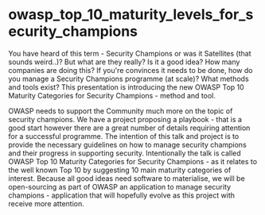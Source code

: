 # owasp_top_10_maturity_levels_for_security_champions

You have heard of this term - Security Champions or was it Satellites (that sounds weird..)? But what are they really? Is it a good idea? How many companies are doing this? If you're convinces it needs to be done, how do you manage a Security Champions programme (at scale)? What methods and tools exist? This presentation is introducing the new OWASP Top 10 Maturity Categories for Security Champions - method and tool.

OWASP needs to support the Community much more on the topic of security champions. We have a project proposing a playbook - that is a good start however there are a great number of details requiring attention for a successful programme. The intention of this talk and project is to provide the necessary guidelines on how to manage security champions and their progress in supporting security. Intentionally the talk is called OWASP Top 10 Maturity Categories for Security Champions - as it relates to the well known Top 10 by suggesting 10 main maturity categories of interest. Because all good ideas need software to materialise, we will be open-sourcing as part of OWASP an application to manage security champions - application that will hopefully evolve as this project with receive more attention.
